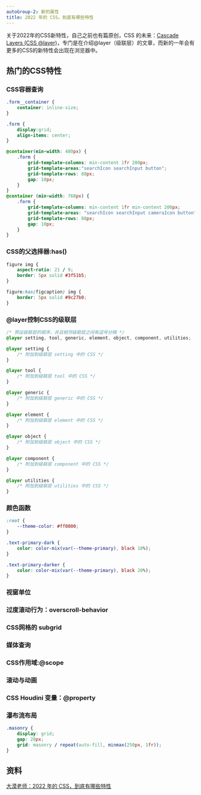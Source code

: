 ```yaml
---
autoGroup-2: 新的属性
title: 2022 年的 CSS，到底有哪些特性
---
```

关于2022年的CSS新特性，自己之前也有篇原创，CSS 的未来：[Cascade Layers (CSS @layer)](https://mp.weixin.qq.com/s?__biz=Mzg5ODcwNjk3NQ==&mid=2247485122&idx=1&sn=a0863050476ebe5ca660c173e4792e95&chksm=c05f3db2f728b4a4bec840fa064dbe1b0df0ebfbc7aa73aaf2f02b8f64dc828fe1f9bf4f6e8d&scene=21#wechat_redirect)，专门是在介绍@layer（级联层）的文章，而新的一年会有更多的CSS的新特性会出现在浏览器中。

## 热门的CSS特性
### CSS容器查询
```css
.form__container {
    container: inline-size;
}

.form {
    display:grid;
    align-items: center;
}

@container(min-width: 480px) {
    .form {
        grid-template-columns: min-content 1fr 200px;
        grid-template-areas:"searchIcon searchInput button";
        grid-template-rows: 88px;
        gap: 10px;
    }
}
@container (min-width: 768px) {
    .form {
        grid-template-columns: min-content 1fr min-content 200px;
        grid-template-areas: "searchIcon searchInput cameraIcon button";
        grid-template-rows: 88px;
        gap: 10px;
    }
}
```
### CSS的父选择器:has()
```css
figure img { 
    aspect-ratio: 21 / 9; 
    border: 5px solid #3f51b5; 
}

figure:has(figcaption) img { 
    border: 5px solid #9c27b0; 
}
```
### @layer控制CSS的级联层
```css
/* 预设级联层的顺序，并且相邻级联层之间有逗号分隔 */ 
@layer setting, tool, generic, element, object, component, utilities;

@layer setting { 
    /* 附加到级联层 setting 中的 CSS */ 
} 

@layer tool { 
    /* 附加到级联层 tool 中的 CSS */ 
} 

@layer generic { 
    /* 附加到级联层 generic 中的 CSS */ 
} 

@layer element { 
    /* 附加到级联层 element 中的 CSS */ 
} 

@layer object { 
    /* 附加到级联层 object 中的 CSS */ 
} 

@layer component { 
    /* 附加到级联层 component 中的 CSS */ 
} 

@layer utilities { 
    /* 附加到级联层 utilities 中的 CSS */ 
}
```
### 颜色函数
```css
:root {
    --theme-color: #ff0000;
}

.text-primary-dark {
    color: color-mix(var(--theme-primary), black 10%);
}

.text-primary-darker {
    color: color-mix(var(--theme-primary), black 20%);
}
```
### 视窗单位
### 过度滚动行为：overscroll-behavior
### CSS网格的 subgrid
### 媒体查询
### CSS作用域:@scope
### 滚动与动画
### CSS Houdini 变量：@property
### 瀑布流布局
```css 
.masonry { 
    display: grid;
    gap: 20px; 
    grid: masonry / repeat(auto-fill, minmax(250px, 1fr)); 
}
```

## 资料
[大漠老师：2022 年的 CSS，到底有哪些特性](https://mp.weixin.qq.com/s/b0pbUCPN_KmmDE6SaV3B5Q)